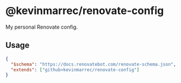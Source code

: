 # @kevinmarrec/renovate-config

My personal Renovate config.

## Usage

```json
{
  "$schema": "https://docs.renovatebot.com/renovate-schema.json",
  "extends": ["github>kevinmarrec/renovate-config"]
}
```
